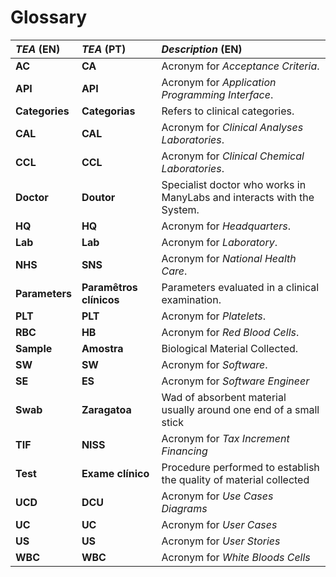 # Glossary

| **_TEA_** (EN)  | **_TEA_** (PT) | **_Description_** (EN)           |                                       
|:----------------|:--------------------|:---------------------------------|
|**AC** | **CA** | Acronym for _Acceptance Criteria_.|
| **API** | **API** | Acronym for _Application Programming Interface_.|
| **Categories** | **Categorias** | Refers to clinical categories.    |
| **CAL**  | **CAL** | Acronym for _Clinical Analyses Laboratories_.   |
| **CCL**  | **CCL** | Acronym for _Clinical Chemical Laboratories_.   |
|**Doctor** | **Doutor**| Specialist doctor who works in ManyLabs and interacts with the System.|
| **HQ**   | **HQ**  | Acronym for _Headquarters_.                     |
| **Lab**  | **Lab** | Acronym for _Laboratory_.                       |
| **NHS**  | **SNS** | Acronym for _National Health Care_.             |
| **Parameters**  | **Paramêtros clínicos** | Parameters evaluated in a clinical examination.|
| **PLT**   | **PLT** | Acronym for _Platelets_.                        |
| **RBC**  | **HB** | Acronym for _Red Blood Cells_.                   |
| **Sample**  | **Amostra** | Biological Material Collected.           |
| **SW**  | **SW** | Acronym for _Software_.|
| **SE**   | **ES** | Acronym for _Software Engineer_|
| **Swab** | **Zaragatoa** | Wad of absorbent material usually around one end of a small stick |
| **TIF**  | **NISS** | Acronym for _Tax Increment Financing_ |
| **Test** | **Exame clínico** | Procedure performed to establish the quality of material collected |
| **UCD**  | **DCU** | Acronym for _Use Cases Diagrams_|
| **UC**   | **UC** | Acronym for _User Cases_ |
| **US**   | **US** | Acronym for _User Stories_|
| **WBC**  | **WBC**| Acronym for _White Bloods Cells_|








